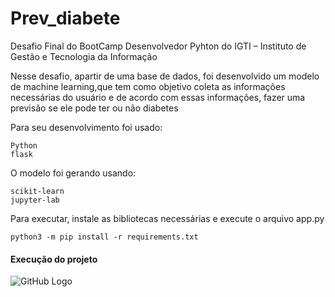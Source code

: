 # Prev_diabete

Desafio Final do BootCamp Desenvolvedor Pyhton do 
IGTI – Instituto de Gestão e Tecnologia da Informação
        <p>Nesse desafio, apartir de uma base de dados, foi desenvolvido um modelo de machine learning,que tem como objetivo coleta as informações necessárias do usuário e de acordo com essas informações, fazer uma previsão se ele pode ter ou não diabetes</b> </p>
    
<p>Para seu desenvolvimento foi usado:</p>
    
    Python
    flask


<p>O modelo foi gerando usando:</p>
    
    scikit-learn
    jupyter-lab
 
<p>Para executar, instale as bibliotecas necessárias e execute o arquivo app.py</p>

    python3 -m pip install -r requirements.txt

#### Execução do projeto
![GitHub Logo](/imagem/teste_web.png)

